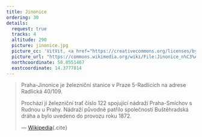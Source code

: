 ```yaml
---
title: Jinonice
ordering: 30
details:
  request: true
  tracks: 4
  altitude: 290
  picture: jinonice.jpg
  picture_cc: 'VitVit, <a href="https://creativecommons.org/licenses/by-sa/4.0/deed.en">CC BY-SA 4.0</a>'
  picture_url: "https://commons.wikimedia.org/wiki/File:Jinonice_n%C3%A1dra%C5%BE%C3%AD_0.jpg"
  northcoordinate: 50.0551467
  eastcoordinate: 14.3777814
---
```


> Praha-Jinonice je železniční stanice v Praze 5-Radlicích na adrese Radlická 40/109.
>
> Prochází jí železniční trať číslo 122 spojující nádraží Praha-Smíchov s Rudnou u Prahy.
> Nádraží původně patřilo společnosti Buštěhradská dráha a bylo uvedeno do provozu roku 1872.
>
> — [Wikipedia](https://cs.wikipedia.org/wiki/Praha-Jinonice_(n%C3%A1dra%C5%BE%C3%AD)){.cite}
